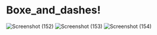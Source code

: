 # Boxe_and_dashes!
![Screenshot (152)](https://user-images.githubusercontent.com/82924828/188957587-39d74cd4-4065-4456-b9ef-9206eb65cc77.png)
![Screenshot (153)](https://user-images.githubusercontent.com/82924828/188957514-9956a743-0b7b-4804-91d9-199df3c36fe4.png)
![Screenshot (154)](https://user-images.githubusercontent.com/82924828/188957347-95722edb-9258-410d-b997-2ca9ddd43e03.png)




